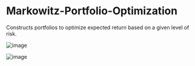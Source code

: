 # Markowitz-Portfolio-Optimization
Constructs portfolios to optimize expected return based on a given level of risk.

![image](https://user-images.githubusercontent.com/65280357/123491772-8a553880-d5e5-11eb-8a98-184b211d256f.png)

![image](https://user-images.githubusercontent.com/65280357/123491787-950fcd80-d5e5-11eb-9152-f1bb2f5a049c.png)

